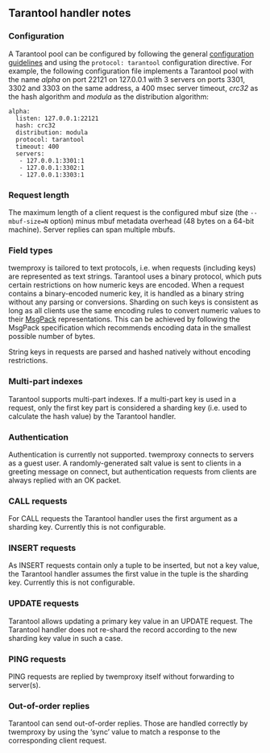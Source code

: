 ## Tarantool handler notes

### Configuration

A Tarantool pool can be configured by following the general [configuration guidelines](../README.md#configuration) and using the `protocol: tarantool` configuration directive. For example, the following configuration file implements a Tarantool pool with the name _alpha_ on port 22121 on 127.0.0.1 with 3 servers on ports 3301, 3302 and 3303 on the same address, a 400 msec server timeout, _crc32_ as the hash algorithm and _modula_ as the distribution algorithm:

```
alpha:
  listen: 127.0.0.1:22121
  hash: crc32
  distribution: modula
  protocol: tarantool
  timeout: 400
  servers:
   - 127.0.0.1:3301:1
   - 127.0.0.1:3302:1
   - 127.0.0.1:3303:1
```

### Request length

The maximum length of a client request is the configured mbuf size (the `--mbuf-size=N` option) minus mbuf metadata overhead (48 bytes on a 64-bit machine). Server replies can span multiple mbufs.

### Field types

twemproxy is tailored to text protocols, i.e. when requests (including keys) are represented as text strings. Tarantool uses a binary protocol, which puts certain restrictions on how numeric keys are encoded. When a request contains a binary-encoded numeric key, it is handled as a binary string without any parsing or conversions. Sharding on such keys is consistent as long as all clients use the same encoding rules to convert numeric values to their [MsgPack](http://msgpack.org/) representations. This can be achieved by following the MsgPack specification which recommends encoding data in the smallest possible number of bytes.

String keys in requests are parsed and hashed natively without encoding restrictions.

### Multi-part indexes

Tarantool supports multi-part indexes. If a multi-part key is used in a request, only the first key part is considered a sharding key (i.e. used to calculate the hash value) by the Tarantool handler.

### Authentication

Authentication is currently not supported. twemproxy connects to servers as a guest user. A randomly-generated salt value is sent to clients in a greeting message on connect, but authentication requests from clients are always replied with an OK packet.

### CALL requests

For CALL requests the Tarantool handler uses the first argument as a sharding key. Currently this is not configurable.

### INSERT requests

As INSERT requests contain only a tuple to be inserted, but not a key value, the Tarantool handler assumes the first value in the tuple is the sharding key. Currently this is not configurable.

### UPDATE requests

Tarantool allows updating a primary key value in an UPDATE request. The Tarantool handler does not re-shard the record according to the new sharding key value in such a case.

### PING requests

PING requests are replied by twemproxy itself without forwarding to server(s).

### Out-of-order replies

Tarantool can send out-of-order replies. Those are handled correctly by twemproxy by using the ‘sync’ value to match a response to the corresponding client request.


